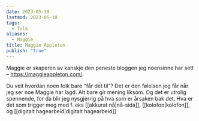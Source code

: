 ```yaml
---
date: 2023-05-10
lastmod: 2023-05-10
tags:
  - folk
aliases:
  - Maggie
title: Maggie Appleton
publish: "true"
---
```


Maggie er skaperen av kanskje den peneste bloggen jeg noensinne har sett – https://maggieappleton.com/. 

Du veit hvordan noen folk bare "får det til"? Det er den følelsen jeg får når jeg ser noe Maggie har lagd. Alt bare gir mening liksom. Og det er utrolig spennende, for da blir jeg nysgjerrig på hva som er årsaken bak det. Hva er det som trigger meg med f. eks [[akkurat nå|nå-sida]], [[kolofon|kolofon]], og [[digitalt hagearbeid|digitalt hagearbeid]]

